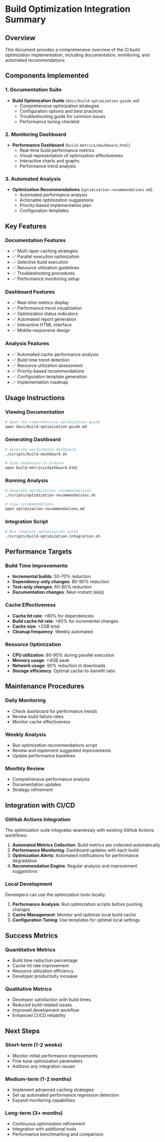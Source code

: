 # Build Optimization Integration Summary

## Overview

This document provides a comprehensive overview of the CI build optimization implementation, including documentation, monitoring, and automated recommendations.

## Components Implemented

### 1. Documentation Suite
- **Build Optimization Guide** (`docs/build-optimization-guide.md`)
  - Comprehensive optimization strategies
  - Configuration options and best practices
  - Troubleshooting guide for common issues
  - Performance tuning checklist

### 2. Monitoring Dashboard
- **Performance Dashboard** (`build-metrics/dashboard.html`)
  - Real-time build performance metrics
  - Visual representation of optimization effectiveness
  - Interactive charts and graphs
  - Performance trend analysis

### 3. Automated Analysis
- **Optimization Recommendations** (`optimization-recommendations.md`)
  - Automated performance analysis
  - Actionable optimization suggestions
  - Priority-based implementation plan
  - Configuration templates

## Key Features

### Documentation Features
- ✅ Multi-layer caching strategies
- ✅ Parallel execution optimization
- ✅ Selective build execution
- ✅ Resource utilization guidelines
- ✅ Troubleshooting procedures
- ✅ Performance monitoring setup

### Dashboard Features
- ✅ Real-time metrics display
- ✅ Performance trend visualization
- ✅ Optimization status indicators
- ✅ Automated report generation
- ✅ Interactive HTML interface
- ✅ Mobile-responsive design

### Analysis Features
- ✅ Automated cache performance analysis
- ✅ Build time trend detection
- ✅ Resource utilization assessment
- ✅ Priority-based recommendations
- ✅ Configuration template generation
- ✅ Implementation roadmap

## Usage Instructions

### Viewing Documentation
```bash
# Open the comprehensive optimization guide
open docs/build-optimization-guide.md
```

### Generating Dashboard
```bash
# Generate performance dashboard
./scripts/build-dashboard.sh

# View dashboard in browser
open build-metrics/dashboard.html
```

### Running Analysis
```bash
# Generate optimization recommendations
./scripts/optimization-recommendations.sh

# View recommendations
open optimization-recommendations.md
```

### Integration Script
```bash
# Run complete optimization suite
./scripts/build-optimization-integration.sh
```

## Performance Targets

### Build Time Improvements
- **Incremental builds**: 50-70% reduction
- **Dependency-only changes**: 80-90% reduction
- **Test-only changes**: 60-80% reduction
- **Documentation changes**: Near-instant (skip)

### Cache Effectiveness
- **Cache hit rate**: >80% for dependencies
- **Build cache hit rate**: >60% for incremental changes
- **Cache size**: <2GB total
- **Cleanup frequency**: Weekly automated

### Resource Optimization
- **CPU utilization**: 80-90% during parallel execution
- **Memory usage**: <4GB peak
- **Network usage**: 90% reduction in downloads
- **Storage efficiency**: Optimal cache-to-benefit ratio

## Maintenance Procedures

### Daily Monitoring
- Check dashboard for performance trends
- Review build failure rates
- Monitor cache effectiveness

### Weekly Analysis
- Run optimization recommendations script
- Review and implement suggested improvements
- Update performance baselines

### Monthly Review
- Comprehensive performance analysis
- Documentation updates
- Strategy refinement

## Integration with CI/CD

### GitHub Actions Integration
The optimization suite integrates seamlessly with existing GitHub Actions workflows:

1. **Automated Metrics Collection**: Build metrics are collected automatically
2. **Performance Monitoring**: Dashboard updates with each build
3. **Optimization Alerts**: Automated notifications for performance degradation
4. **Recommendation Engine**: Regular analysis and improvement suggestions

### Local Development
Developers can use the optimization tools locally:

1. **Performance Analysis**: Run optimization scripts before pushing changes
2. **Cache Management**: Monitor and optimize local build cache
3. **Configuration Tuning**: Use templates for optimal local settings

## Success Metrics

### Quantitative Metrics
- Build time reduction percentage
- Cache hit rate improvement
- Resource utilization efficiency
- Developer productivity increase

### Qualitative Metrics
- Developer satisfaction with build times
- Reduced build-related issues
- Improved development workflow
- Enhanced CI/CD reliability

## Next Steps

### Short-term (1-2 weeks)
- Monitor initial performance improvements
- Fine-tune optimization parameters
- Address any integration issues

### Medium-term (1-2 months)
- Implement advanced caching strategies
- Set up automated performance regression detection
- Expand monitoring capabilities

### Long-term (3+ months)
- Continuous optimization refinement
- Integration with additional tools
- Performance benchmarking and comparison

